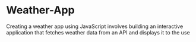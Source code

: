 # Weather-App
Creating a weather app using JavaScript involves building an interactive application that fetches weather data from an API and displays it to the use
